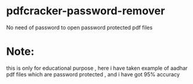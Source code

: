 # pdfcracker-password-remover
No need of password to open password protected pdf files
# Note:
this is only for educational purpose , here i have taken example of aadhar pdf files which are password protected , and i have got 95% accuracy
